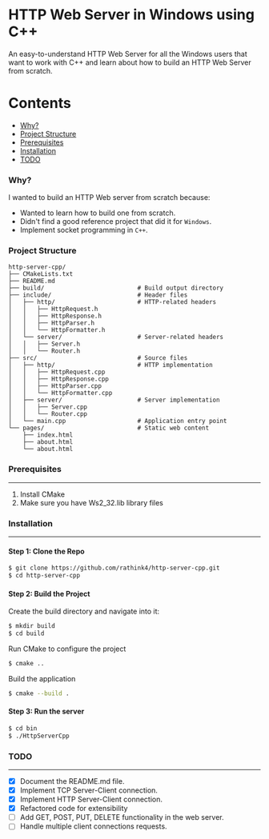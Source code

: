 # HTTP Web Server in Windows using C++

An easy-to-understand HTTP Web Server for all the Windows users that want to work with C++ and learn about how to build an HTTP Web Server from scratch.


# Contents

- [Why?](#why)
- [Project Structure](#project-structure)
- [Prerequisites](#prerequisites)
- [Installation](#installation)
- [TODO](#todo)

### Why?

I wanted to build an HTTP Web server from scratch because:

- Wanted to learn how to build one from scratch.
- Didn't find a good reference project that did it for `Windows`.
- Implement socket programming in `C++`.


### Project Structure
```shell
http-server-cpp/
├── CMakeLists.txt
├── README.md
├── build/                          # Build output directory
├── include/                        # Header files
│   ├── http/                       # HTTP-related headers
│   │   ├── HttpRequest.h
│   │   ├── HttpResponse.h
│   │   ├── HttpParser.h
│   │   └── HttpFormatter.h
│   └── server/                     # Server-related headers
│   │   ├── Server.h
│   │   └── Router.h
├── src/                            # Source files
│   ├── http/                       # HTTP implementation
│   │   ├── HttpRequest.cpp
│   │   ├── HttpResponse.cpp
│   │   ├── HttpParser.cpp
│   │   └── HttpFormatter.cpp
│   ├── server/                     # Server implementation
│   │   ├── Server.cpp
│   │   └── Router.cpp
│   └── main.cpp                    # Application entry point
└── pages/                          # Static web content
    ├── index.html
    ├── about.html
    └── about.html
```

### Prerequisites

---

1. Install CMake
2. Make sure you have Ws2_32.lib library files



### Installation

---

#### Step 1: Clone the Repo

```bash
$ git clone https://github.com/rathink4/http-server-cpp.git
$ cd http-server-cpp

```

#### Step 2: Build the Project

Create the build directory and navigate into it:

```bash
$ mkdir build
$ cd build

```

Run CMake to configure the project

```bash
$ cmake ..

```

Build the application

```bash
$ cmake --build .

```

#### Step 3: Run the server

```bash
$ cd bin
$ ./HttpServerCpp

```

### TODO

---

- [x] Document the README.md file.
- [x] Implement TCP Server-Client connection.
- [x] Implement HTTP Server-Client connection.
- [x] Refactored code for extensibility
- [ ] Add GET, POST, PUT, DELETE functionality in the web server.
- [ ] Handle multiple client connections requests.